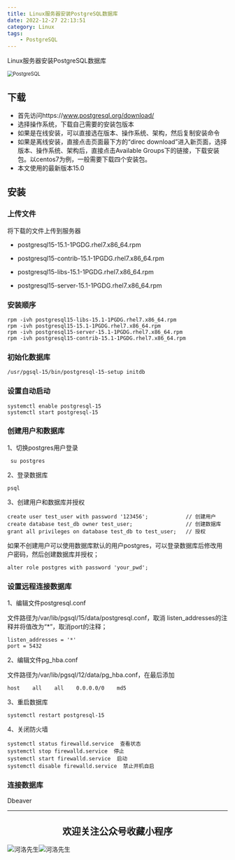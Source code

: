 ```yaml
---
title: Linux服务器安装PostgreSQL数据库
date: 2022-12-27 22:13:51
category: Linux
tags: 
    - PostgreSQL
---
```


Linux服务器安装PostgreSQL数据库

<img src="https://weaoe.com/hexo/img/2022102900.png" alt="PostgreSQL" style="zoom: 80%;" />

## 下载

- 首先访问https://www.postgresql.org/download/
- 选择操作系统，下载自己需要的安装包版本
- 如果是在线安装，可以直接选在版本、操作系统、架构，然后复制安装命令
- 如果是离线安装，直接点击页面最下方的“direc download”进入新页面，选择版本、操作系统、架构后，直接点击Available Groups下的链接，下载安装包。以centos7为例，一般需要下载四个安装包。
- 本文使用的最新版本15.0

## 安装

### 上传文件

将下载的文件上传到服务器

- postgresql15-15.1-1PGDG.rhel7.x86_64.rpm

- postgresql15-contrib-15.1-1PGDG.rhel7.x86_64.rpm

- postgresql15-libs-15.1-1PGDG.rhel7.x86_64.rpm

- postgresql15-server-15.1-1PGDG.rhel7.x86_64.rpm

### 安装顺序

```
rpm -ivh postgresql15-libs-15.1-1PGDG.rhel7.x86_64.rpm
rpm -ivh postgresql15-15.1-1PGDG.rhel7.x86_64.rpm
rpm -ivh postgresql15-server-15.1-1PGDG.rhel7.x86_64.rpm
rpm -ivh postgresql15-contrib-15.1-1PGDG.rhel7.x86_64.rpm
```

### 初始化数据库

```
/usr/pgsql-15/bin/postgresql-15-setup initdb
```

### 设置自动启动

```
systemctl enable postgresql-15
systemctl start postgresql-15
```

### 创建用户和数据库

1、切换postgres用户登录

```
 su postgres
```

2、登录数据库

```
psql
```

3、创建用户和数据库并授权

```
create user test_user with password '123456';            // 创建用户
create database test_db owner test_user;                 // 创建数据库
grant all privileges on database test_db to test_user;   // 授权
```

如果不创建用户可以使用数据库默认的用户postgres，可以登录数据库后修改用户密码，然后创建数据库并授权；

```
alter role postgres with password 'your_pwd';
```
<!--more-->
### 设置远程连接数据库

1、编辑文件postgresql.conf

文件路径为/var/lib/pgsql/15/data/postgresql.conf，取消 listen_addresses的注释并将值改为“*”，取消port的注释；

```
listen_addresses = '*'
port = 5432
```

2、编辑文件pg_hba.conf

文件路径为/var/lib/pgsql/12/data/pg_hba.conf，在最后添加

```
host    all    all    0.0.0.0/0    md5
```

3、重启数据库

```
systemctl restart postgresql-15
```

4、关闭防火墙

```
systemctl status firewalld.service  查看状态
systemctl stop firewalld.service  停止
systemctl start firewalld.service  启动
systemctl disable firewalld.service  禁止开机自启
```

### 连接数据库

Dbeaver

---

## <center>欢迎关注公众号收藏小程序</center>

![河洛先生](https://s2.loli.net/2022/06/23/bYdtKDC2U5J7iWr.jpg)![河洛先生](https://s2.loli.net/2022/06/23/PlUgz5KSHm7OBke.jpg)
